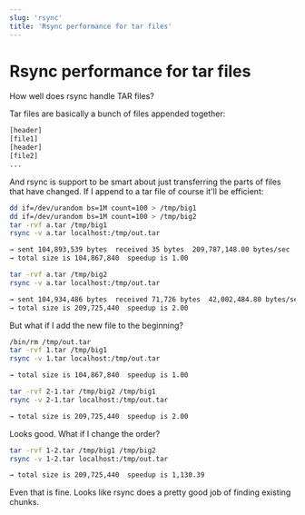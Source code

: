 ```yaml
---
slug: 'rsync'
title: 'Rsync performance for tar files'
---
```


# Rsync performance for tar files

How well does rsync handle TAR files?

Tar files are basically a bunch of files appended together:

```python
[header]
[file1]
[header]
[file2]
...
```

And rsync is support to be smart about just transferring the parts of files that
have changed. If I append to a tar file of course it'll be efficient:

```sh
dd if=/dev/urandom bs=1M count=100 > /tmp/big1
dd if=/dev/urandom bs=1M count=100 > /tmp/big2
tar -rvf a.tar /tmp/big1
rsync -v a.tar localhost:/tmp/out.tar

→ sent 104,893,539 bytes  received 35 bytes  209,787,148.00 bytes/sec
→ total size is 104,867,840  speedup is 1.00

tar -rvf a.tar /tmp/big2
rsync -v a.tar localhost:/tmp/out.tar

→ sent 104,934,486 bytes  received 71,726 bytes  42,002,484.80 bytes/sec
→ total size is 209,725,440  speedup is 2.00
```

But what if I add the new file to the beginning?

```sh
/bin/rm /tmp/out.tar
tar -rvf 1.tar /tmp/big1
rsync -v 1.tar localhost:/tmp/out.tar

→ total size is 104,867,840  speedup is 1.00

tar -rvf 2-1.tar /tmp/big2 /tmp/big1
rsync -v 2-1.tar localhost:/tmp/out.tar

→ total size is 209,725,440  speedup is 2.00
```

Looks good. What if I change the order?

```sh
tar -rvf 1-2.tar /tmp/big1 /tmp/big2
rsync -v 1-2.tar localhost:/tmp/out.tar

→ total size is 209,725,440  speedup is 1,130.39
```

Even that is fine. Looks like rsync does a pretty good job of finding existing chunks.
